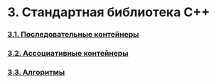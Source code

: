 # 3. Стандартная библиотека C++

### [3.1. Последовательные контейнеры](3.1.%20Последовательные%20контейнеры/README.md)

### [3.2. Ассоциативные контейнеры](3.2.%20Ассоциативные%20контейнеры/README.md)

### [3.3. Алгоритмы](3.3.%20Алгоритмы/README.md)